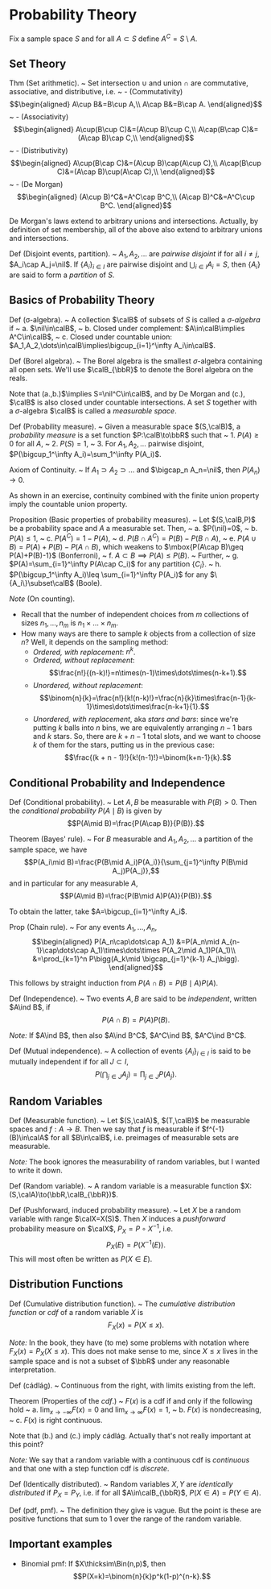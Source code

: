# Probability Theory

Fix a sample space $S$ and for all $A\subset S$ define $A^C=S\setminus A$.


## Set Theory

Thm (Set arithmetic).
 ~ Set intersection $\cup$ and union $\cap$ are commutative, associative, and distributive, i.e.
 ~ - (Commutativity)\
   $$\begin{aligned}
   A\cup B&=B\cup A,\\
   A\cap B&=B\cap A.
   \end{aligned}$$
 ~ - (Associativity)
   $$\begin{aligned}
   A\cup(B\cup C)&=(A\cup B)\cup C,\\
   A\cap(B\cap C)&=(A\cap B)\cap C,\\
   \end{aligned}$$
 ~ - (Distributivity)
   $$\begin{aligned}
   A\cup(B\cap C)&=(A\cup B)\cap(A\cup C),\\
   A\cap(B\cup C)&=(A\cap B)\cup(A\cap C),\\
   \end{aligned}$$
 ~ - (De Morgan)
   $$\begin{aligned}
   (A\cup B)^C&=A^C\cap B^C,\\
   (A\cap B)^C&=A^C\cup B^C.
   \end{aligned}$$

De Morgan's laws extend to arbitrary unions and intersections. Actually, by definition of set membership, all of the above also extend to arbitrary unions and intersections.

Def (Disjoint events, partition).
 ~ $A_1,A_2,\dots$ are *pairwise disjoint* if for all $i\ne j$, $A_i\cap A_j=\nil$. If $\{A_i\}_{i\in I}$ are pairwise disjoint and $\bigcup_{i\in I} A_i=S$, then $\{A_i\}$ are said to form a *partition* of $S$.


## Basics of Probability Theory

Def (σ-algebra).
 ~ A collection $\calB$ of subsets of $S$ is called a *$\sigma$-algebra* if
 ~ a. $\nil\in\calB$,
 ~ b. Closed under complement: $A\in\calB\implies A^C\in\calB$,
 ~ c. Closed under countable union: $A_1,A_2,\dots\in\calB\implies\bigcup_{i=1}^\infty A_i\in\calB$.

Def (Borel algebra).
 ~ The Borel algebra is the smallest $\sigma$-algebra containing all open sets. We'll use $\calB_{\bbR}$ to denote the Borel algebra on the reals.

Note that (a.,b.)$\implies S=\nil^C\in\calB$, and by De Morgan and (c.), $\calB$ is also closed under countable intersections. A set $S$ together with a $\sigma$-algebra $\calB$ is called a *measurable space*.

Def (Probability measure).
 ~ Given a measurable space $(S,\calB)$, a *probability measure* is a set function $P:\calB\to\bbR$ such that
 ~ 1. $P(A)\geq0$ for all $A$,
 ~ 2. $P(S)=1$,
 ~ 3. For $A_1,A_2,\dots$ pairwise disjoint, $P(\bigcup_1^\infty A_i)=\sum_1^\infty P(A_i)$.

Axiom of Continuity.
 ~ If $A_1\supset A_2\supset\dots$ and $\bigcap_n A_n=\nil$, then $P(A_n)\to0$.

As shown in an exercise, continuity combined with the finite union property imply the countable union property.

Proposition (Basic properties of probability measures).
 ~ Let $(S,\calB,P)$ be a probability space and $A$ a measurable set. Then,
 ~ a. $P(\nil)=0$,
 ~ b. $P(A)\leq1$,
 ~ c. $P(A^C)=1-P(A)$,
 ~ d. $P(B\cap A^C)=P(B)-P(B\cap A)$,
 ~ e. $P(A\cup B)=P(A)+P(B)-P(A\cap B)$, which weakens to $\mbox{P(A\cap B)\geq P(A)+P(B)-1}$ (Bonferroni),
 ~ f. $A\subset B\implies P(A)\leq P(B)$.
 ~ Further,
 ~ g. $P(A)=\sum_{i=1}^\infty P(A\cap C_i)$ for any partition $\{C_i\}$.
 ~ h. $P(\bigcup_1^\infty A_i)\leq \sum_{i=1}^\infty P(A_i)$ for any $\{A_i\}\subset\calB$ (Boole).

*Note* (On counting).

 - Recall that the number of independent choices from $m$ collections of sizes $n_1,\dots,n_m$ is $n_1\times\dots\times n_m$.
 - How many ways are there to sample $k$ objects from a collection of size $n$? Well, it depends on the sampling method:
    - *Ordered, with replacement*: $n^k$.
    - *Ordered, without replacement*: $$\frac{n!}{(n-k)!}=n\times(n-1)\times\dots\times(n-k+1).$$
    - *Unordered, without replacement*: $$\binom{n}{k}=\frac{n!}{k!(n-k)!}=\frac{n}{k}\times\frac{n-1}{k-1}\times\dots\times\frac{n-k+1}{1}.$$
    - *Unordered, with replacement*, aka *stars and bars*: since we're putting $k$ balls into $n$ bins, we are equivalently arranging $n-1$ bars and $k$ stars. So, there are $k+n-1$ total slots, and we want to choose $k$ of them for the stars, putting us in the previous case: $$\frac{(k + n - 1)!}{k!(n-1)!}=\binom{k+n-1}{k}.$$


## Conditional Probability and Independence

Def (Conditional probability).
 ~ Let $A,B$ be measurable with $P(B)>0$. Then the *conditional probability* $P(A\mid B)$ is given by $$P(A\mid B)=\frac{P(A\cap B)}{P(B)}.$$

Theorem (Bayes' rule).
 ~ For $B$ measurable and $A_1,A_2,\dots$ a partition of the sample space, we have $$P(A_i\mid B)=\frac{P(B\mid A_i)P(A_i)}{\sum_{j=1}^\infty P(B\mid A_j)P(A_j)},$$ and in particular for any measurable $A$, $$P(A\mid B)=\frac{P(B\mid A)P(A)}{P(B)}.$$

To obtain the latter, take $A=\bigcup_{i=1}^\infty A_i$.

Prop (Chain rule).
 ~ For any events $A_1,\dots,A_n$,
 $$\begin{aligned}
 P(A_n\cap\dots\cap A_1)
 &=P(A_n\mid A_{n-1}\cap\dots\cap A_1)\times\dots\times P(A_2\mid A_1)P(A_1)\\
 &=\prod_{k=1}^n P\bigg(A_k\mid \bigcap_{j=1}^{k-1} A_j\bigg).
 \end{aligned}$$

This follows by straight induction from $P(A\cap B)=P(B\mid A)P(A)$.

Def (Independence).
 ~ Two events $A,B$ are said to be *independent*, written $A\ind B$, if $$P(A\cap B)=P(A)P(B).$$

*Note:* If $A\ind B$, then also $A\ind B^C$, $A^C\ind B$, $A^C\ind B^C$.

Def (Mutual independence).
 ~ A collection of events $\{A_i\}_{i\in I}$ is said to be mutually independent if for all $J\subset I$, $$P\bigg(\bigcap_{j\in J}A_j\bigg)=\prod_{j\in J}P(A_j).$$


## Random Variables

Def (Measurable function).
 ~ Let $(S,\calA)$, $(T,\calB)$ be measurable spaces and $f:A\to B$. Then we say that $f$ is measurable if $f^{-1}(B)\in\calA$ for all $B\in\calB$, i.e. preimages of measurable sets are measurable.

*Note:* The book ignores the measurability of random variables, but I wanted to write it down.

Def (Random variable).
 ~ A random variable is a measurable function $X:(S,\calA)\to(\bbR,\calB_{\bbR})$.

Def (Pushforward, induced probability measure).
 ~ Let $X$ be a random variable with range $\calX=X(S)$. Then $X$ induces a *pushforward* probability measure on $\calX$, $P_X=P\circ X^{-1}$, i.e. $$P_X(E)=P(X^{-1}(E)).$$This will most often be written as $P(X\in E)$.


## Distribution Functions

Def (Cumulative distribution function).
 ~ The *cumulative distribution function* or *cdf* of a random variable $X$ is $$F_X(x)=P(X\leq x).$$

*Note:* In the book, they have (to me) some problems with notation where $F_X(x)=P_X(X\leq x)$. This does not make sense to me, since $X\leq x$ lives in the sample space and is not a subset of $\bbR$ under any reasonable interpretation.

Def (cádlág).
 ~ Continuous from the right, with limits existing from the left.

Theorem (Properties of the *cdf*.)
 ~ $F(x)$ is a cdf if and only if the following hold
 ~ a. $\lim_{x\to-\infty}F(x)=0$ and $\lim_{x\to\infty}F(x)=1$,
 ~ b. $F(x)$ is nondecreasing,
 ~ c. $F(x)$ is right continuous.

Note that (b.) and (c.) imply cádlág. Actually that's not really important at this point?

*Note:* We say that a random variable with a continuous cdf is *continuous* and that one with a step function cdf is *discrete*.

Def (Identically distributed).
 ~ Random variables $X,Y$ are *identically distributed* if $P_X=P_Y$, i.e. if for all $A\in\calB_{\bbR}$, $P(X\in A)=P(Y\in A)$.

Def (pdf, pmf).
 ~ The definition they give is vague. But the point is these are positive functions that sum to 1 over the range of the random variable.


## Important examples

 - Binomial pmf: If $X\thicksim\Bin(n,p)$, then $$P(X=k)=\binom{n}{k}p^k(1-p)^{n-k}.$$

